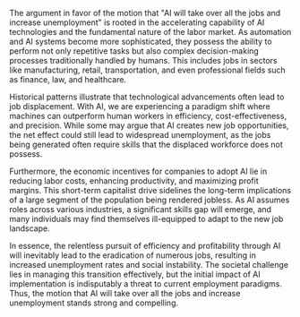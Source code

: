 The argument in favor of the motion that "AI will take over all the jobs and increase unemployment" is rooted in the accelerating capability of AI technologies and the fundamental nature of the labor market. As automation and AI systems become more sophisticated, they possess the ability to perform not only repetitive tasks but also complex decision-making processes traditionally handled by humans. This includes jobs in sectors like manufacturing, retail, transportation, and even professional fields such as finance, law, and healthcare.

Historical patterns illustrate that technological advancements often lead to job displacement. With AI, we are experiencing a paradigm shift where machines can outperform human workers in efficiency, cost-effectiveness, and precision. While some may argue that AI creates new job opportunities, the net effect could still lead to widespread unemployment, as the jobs being generated often require skills that the displaced workforce does not possess.

Furthermore, the economic incentives for companies to adopt AI lie in reducing labor costs, enhancing productivity, and maximizing profit margins. This short-term capitalist drive sidelines the long-term implications of a large segment of the population being rendered jobless. As AI assumes roles across various industries, a significant skills gap will emerge, and many individuals may find themselves ill-equipped to adapt to the new job landscape.

In essence, the relentless pursuit of efficiency and profitability through AI will inevitably lead to the eradication of numerous jobs, resulting in increased unemployment rates and social instability. The societal challenge lies in managing this transition effectively, but the initial impact of AI implementation is indisputably a threat to current employment paradigms. Thus, the motion that AI will take over all the jobs and increase unemployment stands strong and compelling.